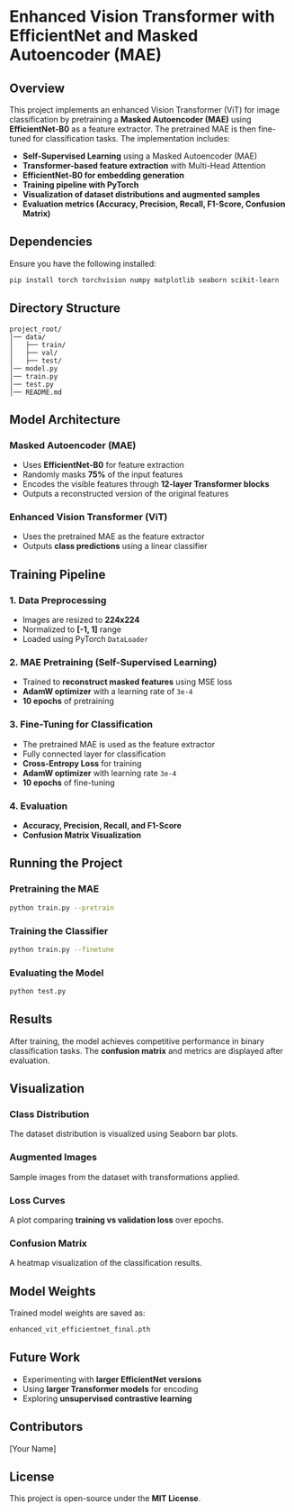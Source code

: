 # Enhanced Vision Transformer with EfficientNet and Masked Autoencoder (MAE)

## Overview
This project implements an enhanced Vision Transformer (ViT) for image classification by pretraining a **Masked Autoencoder (MAE)** using **EfficientNet-B0** as a feature extractor. The pretrained MAE is then fine-tuned for classification tasks. The implementation includes:
- **Self-Supervised Learning** using a Masked Autoencoder (MAE)
- **Transformer-based feature extraction** with Multi-Head Attention
- **EfficientNet-B0 for embedding generation**
- **Training pipeline with PyTorch**
- **Visualization of dataset distributions and augmented samples**
- **Evaluation metrics (Accuracy, Precision, Recall, F1-Score, Confusion Matrix)**

## Dependencies
Ensure you have the following installed:
```bash
pip install torch torchvision numpy matplotlib seaborn scikit-learn
```

## Directory Structure
```
project_root/
│── data/
│   ├── train/
│   ├── val/
│   ├── test/
│── model.py
│── train.py
│── test.py
│── README.md
```

## Model Architecture
### Masked Autoencoder (MAE)
- Uses **EfficientNet-B0** for feature extraction
- Randomly masks **75%** of the input features
- Encodes the visible features through **12-layer Transformer blocks**
- Outputs a reconstructed version of the original features

### Enhanced Vision Transformer (ViT)
- Uses the pretrained MAE as the feature extractor
- Outputs **class predictions** using a linear classifier

## Training Pipeline
### 1. Data Preprocessing
- Images are resized to **224x224**
- Normalized to **[-1, 1]** range
- Loaded using PyTorch `DataLoader`

### 2. MAE Pretraining (Self-Supervised Learning)
- Trained to **reconstruct masked features** using MSE loss
- **AdamW optimizer** with a learning rate of `3e-4`
- **10 epochs** of pretraining

### 3. Fine-Tuning for Classification
- The pretrained MAE is used as the feature extractor
- Fully connected layer for classification
- **Cross-Entropy Loss** for training
- **AdamW optimizer** with learning rate `3e-4`
- **10 epochs** of fine-tuning

### 4. Evaluation
- **Accuracy, Precision, Recall, and F1-Score**
- **Confusion Matrix Visualization**

## Running the Project
### Pretraining the MAE
```bash
python train.py --pretrain
```

### Training the Classifier
```bash
python train.py --finetune
```

### Evaluating the Model
```bash
python test.py
```

## Results
After training, the model achieves competitive performance in binary classification tasks. The **confusion matrix** and metrics are displayed after evaluation.

## Visualization
### Class Distribution
The dataset distribution is visualized using Seaborn bar plots.

### Augmented Images
Sample images from the dataset with transformations applied.

### Loss Curves
A plot comparing **training vs validation loss** over epochs.

### Confusion Matrix
A heatmap visualization of the classification results.

## Model Weights
Trained model weights are saved as:
```bash
enhanced_vit_efficientnet_final.pth
```

## Future Work
- Experimenting with **larger EfficientNet versions**
- Using **larger Transformer models** for encoding
- Exploring **unsupervised contrastive learning**

## Contributors
[Your Name]

## License
This project is open-source under the **MIT License**.

